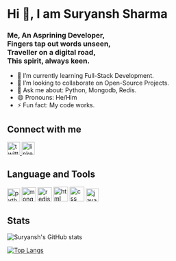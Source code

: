 <h1> Hi 👋, I am Suryansh Sharma </h1>

<h3>
  Me, An Asprining Developer,<br>
  Fingers tap out words unseen,<br>
  Traveller on a digital road,<br>
  This spirit, always keen.<br>
</h3>

- 🌱 I’m currently learning Full-Stack Development.
- 👯 I’m looking to collaborate on Open-Source Projects. 
- 💬 Ask me about: Python, Mongodb, Redis.
- 😄 Pronouns: He/Him
- ⚡ Fun fact: My code works.

<h2>Connect with me</h2>

<a href="https://twitter.com/Suryanshsh22" target="_blank">
  <img src="https://upload.wikimedia.org/wikipedia/commons/6/6f/Logo_of_Twitter.svg" alt="twitter" height="30"/>
</a>
<a href="https://www.linkedin.com/in/suryansh-sharma-a5209a28a" target="_blank">
  <img src="https://upload.wikimedia.org/wikipedia/commons/thumb/f/f8/LinkedIn_icon_circle.svg/2048px-LinkedIn_icon_circle.svg.png" alt="linkedin" height="30"/>
</a>

<h2>Language and Tools </h2>

<div>
<img src="https://upload.wikimedia.org/wikipedia/commons/thumb/c/c3/Python-logo-notext.svg/1024px-Python-logo-notext.svg.png" height="30" alt="python"/>
<img src="https://cdn.iconscout.com/icon/free/png-512/free-mongodb-5-1175140.png?f=webp&w=512" height="33" alt="mongodb"/>
<img src="https://cdn4.iconfinder.com/data/icons/redis-2/1451/Untitled-2-512.png" height="33" alt="redis"/>
<img src="https://upload.wikimedia.org/wikipedia/commons/thumb/6/61/HTML5_logo_and_wordmark.svg/1280px-HTML5_logo_and_wordmark.svg.png" height="34" alt="html"/>
<img src="https://upload.wikimedia.org/wikipedia/commons/thumb/d/d5/CSS3_logo_and_wordmark.svg/800px-CSS3_logo_and_wordmark.svg.png" height="34" alt="css"/>
<img src="https://upload.wikimedia.org/wikipedia/commons/thumb/9/99/Unofficial_JavaScript_logo_2.svg/1280px-Unofficial_JavaScript_logo_2.svg.png" height="30" alt="javascript"/>
</div>

<h2>Stats</h2>

![Suryansh's GitHub stats](https://github-readme-stats.vercel.app/api?username=suryansh2002&show_icons=true&theme=radical)

[![Top Langs](https://github-readme-stats.vercel.app/api/top-langs/?username=Suryansh2002&layout=compact&theme=dark&size_weight=0.4&count_weight=0.5)](https://github.com/Suryansh2002/github-readme-stats)
